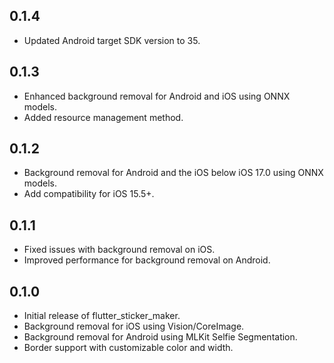 ## 0.1.4
* Updated Android target SDK version to 35.
  
## 0.1.3
* Enhanced background removal for Android and iOS using ONNX models.
* Added resource management method.
  
## 0.1.2
* Background removal for Android and the iOS below iOS 17.0 using ONNX models.
* Add compatibility for iOS 15.5+.

## 0.1.1
* Fixed issues with background removal on iOS.
* Improved performance for background removal on Android.

## 0.1.0

* Initial release of flutter_sticker_maker.
* Background removal for iOS using Vision/CoreImage.
* Background removal for Android using MLKit Selfie Segmentation.
* Border support with customizable color and width.